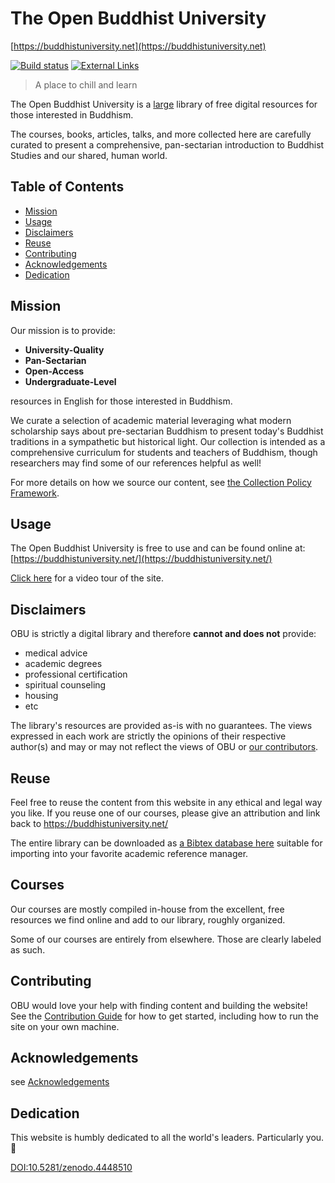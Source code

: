 The Open Buddhist University
============================

[https://buddhistuniversity.net](https://buddhistuniversity.net)

[![Build status](https://github.com/buddhist-uni/buddhist-uni.github.io/actions/workflows/build.yaml/badge.svg)](https://github.com/buddhist-uni/buddhist-uni.github.io/actions/workflows/build.yaml)  [![External Links](https://github.com/buddhist-uni/buddhist-uni.github.io/actions/workflows/links.yml/badge.svg)](https://github.com/buddhist-uni/buddhist-uni.github.io/actions/workflows/links.yml)

> A place to chill and learn

The Open Buddhist University is a [large](https://buddhistuniversity.net/content/) library of free digital resources for those interested in Buddhism.

The courses, books, articles, talks, and more collected here are carefully curated to present a comprehensive, pan-sectarian introduction to Buddhist Studies and our shared, human world.


## Table of Contents

- [Mission](#mission)
- [Usage](#usage)
- [Disclaimers](#disclaimers)
- [Reuse](#reuse)
- [Contributing](#contributing)
- [Acknowledgements](#acknowledgements)
- [Dedication](#dedication)

## Mission

Our mission is to provide:

- **University-Quality**
- **Pan-Sectarian**
- **Open-Access**
- **Undergraduate-Level**

resources in English for those interested in Buddhism.

We curate a selection of academic material leveraging what modern scholarship says about pre-sectarian Buddhism to present today's Buddhist traditions in a sympathetic but historical light.
Our collection is intended as a comprehensive curriculum for students and teachers of Buddhism, though researchers may find some of our references helpful as well!

For more details on how we source our content, see [the Collection Policy Framework](https://buddhistuniversity.net/COLLECTION_POLICY).

## Usage

The Open Buddhist University is free to use and can be found online at: [https://buddhistuniversity.net/](https://buddhistuniversity.net/)

[Click here](https://youtu.be/TPmTxHuQ9AI?t=22s) for a video tour of the site.

## Disclaimers

OBU is strictly a digital library and therefore **cannot and does not** provide:

- medical advice
- academic degrees
- professional certification
- spiritual counseling
- housing
- etc

The library's resources are provided as-is with no guarantees.
The views expressed in each work are strictly the opinions of their respective author(s) and may or may not reflect the views of OBU or [our contributors](https://github.com/buddhist-uni/buddhist-uni.github.io/blob/main/CONTRIBUTORS.md).

## Reuse

Feel free to reuse the content from this website in any ethical and legal way you like.
If you reuse one of our courses, please give an attribution and link back to https://buddhistuniversity.net/

The entire library can be downloaded as [a Bibtex database here](https://buddhistuniversity.net/content.bib) suitable for importing into your favorite academic reference manager.

## Courses

Our courses are mostly compiled in-house from the excellent, free resources we find online and add to our library,
roughly organized.

Some of our courses are entirely from elsewhere. Those are clearly labeled as such.

## Contributing

OBU would love your help with finding content and building the website!
See the [Contribution Guide](https://github.com/buddhist-uni/buddhist-uni.github.io/blob/main/CONTRIBUTING.md) for how to get started, including how to run the site on your own machine.

## Acknowledgements

see [Acknowledgements](https://www.buddhistuniversity.net/ACKNOWLEDGEMENTS)

## Dedication

This website is humbly dedicated to all the world's leaders. Particularly you. 🥰

[DOI:10.5281/zenodo.4448510](https://doi.org/10.5281/zenodo.4448510)
